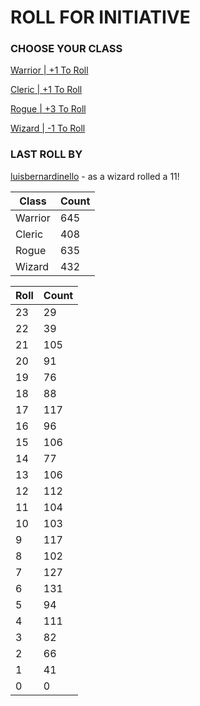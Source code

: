 # ROLL FOR INITIATIVE
### CHOOSE YOUR CLASS

[Warrior | +1 To Roll](https://github.com/benjaminsampica/benjaminsampica/issues/new?title=roll%7Cwarrior&body=Just+click+%27Submit+new+issue%27.)

[Cleric | +1 To Roll](https://github.com/benjaminsampica/benjaminsampica/issues/new?title=roll%7Ccleric&body=Just+click+%27Submit+new+issue%27.)

[Rogue | +3 To Roll](https://github.com/benjaminsampica/benjaminsampica/issues/new?title=roll%7Crogue&body=Just+click+%27Submit+new+issue%27.)

[Wizard | -1 To Roll](https://github.com/benjaminsampica/benjaminsampica/issues/new?title=roll%7Cwizard&body=Just+click+%27Submit+new+issue%27.)
### LAST ROLL BY
[luisbernardinello](https://www.github.com/luisbernardinello) - as a wizard rolled a 11!

|Class|Count|
|-|-|
|Warrior|645|
|Cleric|408|
|Rogue|635|
|Wizard|432|

|Roll|Count|
|-|-|
|23|29
|22|39
|21|105
|20|91
|19|76
|18|88
|17|117
|16|96
|15|106
|14|77
|13|106
|12|112
|11|104
|10|103
|9|117
|8|102
|7|127
|6|131
|5|94
|4|111
|3|82
|2|66
|1|41
|0|0
